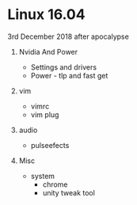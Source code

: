 # Linux 16.04

3rd December 2018
after apocalypse

1. Nvidia And Power
   * Settings and drivers
   * Power - tlp and fast get

2. vim
   * vimrc
   * vim plug

3. audio
   * pulseefects

4. Misc
   * system
     * chrome
     * unity tweak tool
